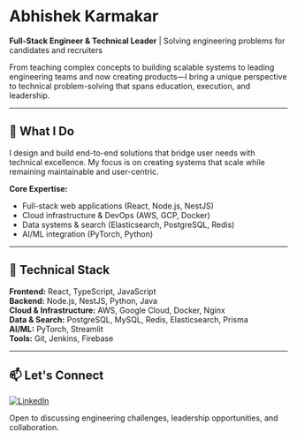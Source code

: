# Abhishek Karmakar

**Full-Stack Engineer & Technical Leader** | Solving engineering problems for candidates and recruiters

From teaching complex concepts to building scalable systems to leading engineering teams and now creating products—I bring a unique perspective to technical problem-solving that spans education, execution, and leadership.

---

## 🎯 What I Do

I design and build end-to-end solutions that bridge user needs with technical excellence. My focus is on creating systems that scale while remaining maintainable and user-centric.

**Core Expertise:**
- Full-stack web applications (React, Node.js, NestJS)
- Cloud infrastructure & DevOps (AWS, GCP, Docker)
- Data systems & search (Elasticsearch, PostgreSQL, Redis)
- AI/ML integration (PyTorch, Python)

---

## 💼 Technical Stack

**Frontend:** React, TypeScript, JavaScript  
**Backend:** Node.js, NestJS, Python, Java  
**Cloud & Infrastructure:** AWS, Google Cloud, Docker, Nginx  
**Data & Search:** PostgreSQL, MySQL, Redis, Elasticsearch, Prisma  
**AI/ML:** PyTorch, Streamlit  
**Tools:** Git, Jenkins, Firebase

---

## 📫 Let's Connect

[![LinkedIn](https://img.shields.io/badge/LinkedIn-%230077B5.svg?logo=linkedin&logoColor=white)](https://www.linkedin.com/in/karmakarabhishek/)

Open to discussing engineering challenges, leadership opportunities, and collaboration.
